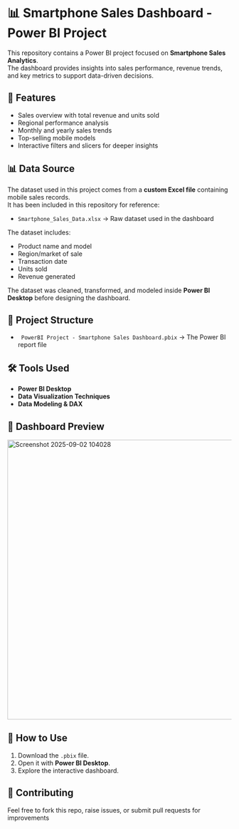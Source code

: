 # 📊 Smartphone Sales Dashboard - Power BI Project

This repository contains a Power BI project focused on **Smartphone Sales Analytics**.  
The dashboard provides insights into sales performance, revenue trends, and key metrics to support data-driven decisions.

## 🚀 Features
- Sales overview with total revenue and units sold
- Regional performance analysis
- Monthly and yearly sales trends
- Top-selling mobile models
- Interactive filters and slicers for deeper insights

## 📊 Data Source
The dataset used in this project comes from a **custom Excel file** containing mobile sales records.  
It has been included in this repository for reference:  

- `Smartphone_Sales_Data.xlsx` → Raw dataset used in the dashboard  

The dataset includes:  
- Product name and model  
- Region/market of sale  
- Transaction date  
- Units sold  
- Revenue generated
  
The dataset was cleaned, transformed, and modeled inside **Power BI Desktop** before designing the dashboard.

## 📂 Project Structure
- ` PowerBI Project - Smartphone Sales Dashboard.pbix` → The Power BI report file

## 🛠️ Tools Used
- **Power BI Desktop**
- **Data Visualization Techniques**
- **Data Modeling & DAX**

## 📸 Dashboard Preview
<img width="1118" height="628" alt="Screenshot 2025-09-02 104028" src="https://github.com/user-attachments/assets/6c247295-6d31-4f7b-915a-0577ecf61640" />


## 📖 How to Use
1. Download the `.pbix` file.
2. Open it with **Power BI Desktop**.
3. Explore the interactive dashboard.

## 🤝 Contributing
Feel free to fork this repo, raise issues, or submit pull requests for improvements



